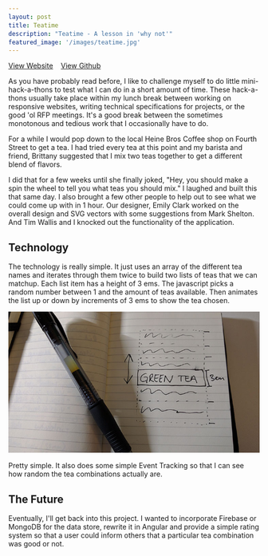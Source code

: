 ```yaml
---
layout: post
title: Teatime
description: "Teatime - A lesson in 'why not'"
featured_image: '/images/teatime.jpg'
---
```


<a href="http://codethebeard.com/teatime" class="button">View Website</a>&nbsp;&nbsp;&nbsp;&nbsp;<a href="https://github.com/codethebeard/teatime" class="button">View Github</a>

As you have probably read before, I like to challenge myself to do little mini-hack-a-thons to test what I can do in a short amount of time. These hack-a-thons usually take place within my lunch break between working on responsive websites, writing technical specifications for projects, or the good 'ol RFP meetings. It's a good break between the sometimes monotonous and tedious work that I occasionally have to do.

For a while I would pop down to the local Heine Bros Coffee shop on Fourth Street to get a tea. I had tried every tea at this point and my barista and friend, Brittany suggested that I mix two teas together to get a different blend of flavors.

I did that for a few weeks until she finally joked, "Hey, you should make a spin the wheel to tell you what teas you should mix." I laughed and built this that same day. I also brought a few other people to help out to see what we could come up with in 1 hour. Our designer, Emily Clark worked on the overall design and SVG vectors with some suggestions from Mark Shelton. And Tim Wallis and I knocked out the functionality of the application.

## Technology

The technology is really simple. It just uses an array of the different tea names and iterates through them twice to build two lists of teas that we can matchup. Each list item has a height of 3 ems. The javascript picks a random number between 1 and the amount of teas available. Then animates the list up or down by increments of 3 ems to show the tea chosen.

<img src="/images/teatime-2.jpg" alt="Tea Time Example of wireframe">

Pretty simple. It also does some simple Event Tracking so that I can see how random the tea combinations actually are.

## The Future

Eventually, I'll get back into this project. I wanted to incorporate Firebase or MongoDB for the data store, rewrite it in Angular and provide a simple rating system so that a user could inform others that a particular tea combination was good or not.
